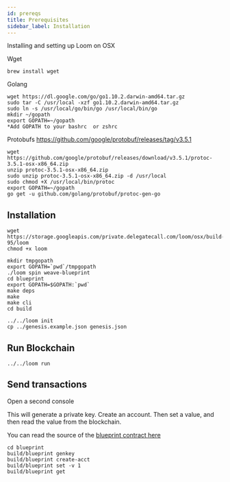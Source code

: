```yaml
---
id: prereqs
title: Prerequisites
sidebar_label: Installation
---
```

Installing and setting up Loom on OSX

Wget

    brew install wget

Golang

    wget https://dl.google.com/go/go1.10.2.darwin-amd64.tar.gz
    sudo tar -C /usr/local -xzf go1.10.2.darwin-amd64.tar.gz
    sudo ln -s /usr/local/go/bin/go /usr/local/bin/go
    mkdir ~/gopath
    export GOPATH=~/gopath
    *Add GOPATH to your bashrc  or zshrc
    

Protobufs https://github.com/google/protobuf/releases/tag/v3.5.1

    wget https://github.com/google/protobuf/releases/download/v3.5.1/protoc-3.5.1-osx-x86_64.zip
    unzip protoc-3.5.1-osx-x86_64.zip
    sudo unzip protoc-3.5.1-osx-x86_64.zip -d /usr/local
    sudo chmod +X /usr/local/bin/protoc
    export GOPATH=~/gopath 
    go get -u github.com/golang/protobuf/protoc-gen-go
    

## Installation

    wget https://storage.googleapis.com/private.delegatecall.com/loom/osx/build-95/loom
    chmod +x loom 
    
    mkdir tmpgopath
    export GOPATH=`pwd`/tmpgopath
    ./loom spin weave-blueprint
    cd blueprint
    export GOPATH=$GOPATH:`pwd`
    make deps
    make
    make cli
    cd build
    
    ../../loom init
    cp ../genesis.example.json genesis.json
    

## Run Blockchain

    ../../loom run
    

## Send transactions

Open a second console   
  
This will generate a private key. Create an account. Then set a value, and then read the value from the blockchain.

You can read the source of the [blueprint contract here](https://github.com/loomnetwork/weave-blueprint)

    cd blueprint
    build/blueprint genkey
    build/blueprint create-acct
    build/blueprint set -v 1
    build/blueprint get